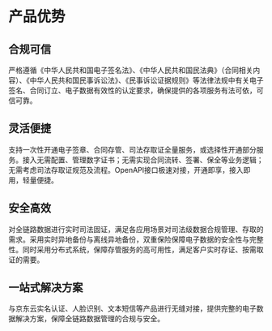 # 产品优势

## 合规可信

严格遵循《中华人民共和国电子签名法》、《中华人民共和国民法典》（合同相关内容）、《中华人民共和国民事诉讼法》、《民事诉讼证据规则》等法律法规中有关电子签名、合同订立、电子数据有效性的认定要求，确保提供的各项服务有法可依，可信可靠。

## 灵活便捷

支持一次性开通电子签章、合同存管、司法存取证全量服务，或选择性开通部分服务。接入无需配置、管理数字证书；无需实现合同流转、签署、保全等业务逻辑；无需考虑司法存取证规范及流程。OpenAPI接口极速对接，开通即享，接入即用，轻量便捷。

## 安全高效

对全链路数据进行实时司法固证，满足各应用场景对司法级数据合规管理、存取的需求。采用实时异地备份与离线异地备份，双重保险保障电子数据的安全性与完整性。同时采用分布式系统，保障存管服务的高可用性，满足客户实时存证、按需取证的需要。

## 一站式解决方案

与京东云实名认证、人脸识别、文本短信等产品进行无缝对接，提供完整的电子数据解决方案，保障全链路数据管理的合规与安全。
